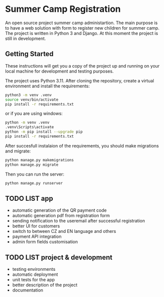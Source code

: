 # Summer Camp Registration
An open source project summer camp administartion. The main purpose is to have a web solution with form to register new children for summer camp. The project is written in Python 3 and Django. At this moment the project is still in development.

## Getting Started
These instructions will get you a copy of the project up and running on your local machine for development and testing purposes.

The project uses Python 3.11. After cloning the repository, create a virtual environment and install the requirements:

```bash
python3 -m venv .venv
source venv/bin/activate
pip install -r requirements.txt
```

or if you are using windows:

```bash
python -m venv .venv
.venv\Scripts\activate
python -m pip install --upgrade pip
pip install -r requirements.txt
```

After succesfull instalaion of the requirements, you should make migrations and migrate:

```bash
python manage.py makemigrations
python manage.py migrate
```
Then you can run the server:

```bash
python manage.py runserver
```



## TODO LIST app
- automatic generation of the QR payment code
- automatic generation pdf from registration form
- sending notification to the useremail after successful registration
- better UI for customers
- switch to between CZ and EN language and others
- payment API integration
- admin form fields customisation 

## TODO LIST project & development
- testing environments
- automatic deployment
- unit tests for the app
- better description of the project
- documentation
